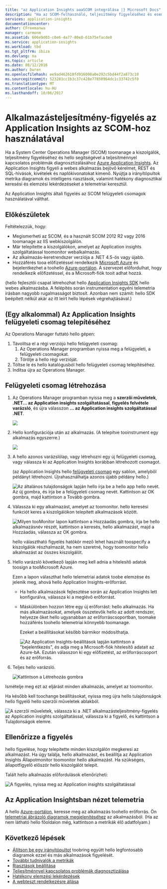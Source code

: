 ```yaml
---
title: "az Application Insights aaaSCOM integrálása |} Microsoft Docs"
description: "Ha az SCOM-felhasználó, teljesítmény figyeléséhez és eseményadatokat az Application insights szolgáltatással. Átfogó irányítópultok, intelligens riasztások, hatékony diagnosztikai eszközöket és elemzési lekérdezések."
services: application-insights
documentationcenter: 
author: CFreemanwa
manager: carmonm
ms.assetid: 606e9d03-c0e6-4a77-80e8-61b75efacde0
ms.service: application-insights
ms.workload: tbd
ms.tgt_pltfrm: ibiza
ms.devlang: na
ms.topic: article
ms.date: 08/12/2016
ms.author: bwren
ms.openlocfilehash: ee9ad462610fd916098a0e292c5bd44f2a873c10
ms.sourcegitcommit: 523283cc1b3c37c428e77850964dc1c33742c5f0
ms.translationtype: MT
ms.contentlocale: hu-HU
ms.lasthandoff: 10/06/2017
---
```

# <a name="application-performance-monitoring-using-application-insights-for-scom"></a>Alkalmazásteljesítmény-figyelés az Application Insights az SCOM-hoz használatával
Ha a System Center Operations Manager (SCOM) toomanage a kiszolgálók, teljesítmény figyeléséhez és hello segítségével a teljesítménnyel kapcsolatos problémák diagnosztizálásához [Azure Application Insights](app-insights-asp-net.md). Az Application Insights figyeli a webes alkalmazás bejövő kérelmet, REST és SQL-hívások, kivételek és naplókivonatokat kimenő. Nyújtja a irányítópultok metrika diagramok és intelligens riasztások, valamint hatékony diagnosztikai keresési és elemzési lekérdezéseket a telemetriai keresztül. 

Az Application Insights általi figyelés az SCOM felügyeleti csomagok használatával válthat.

## <a name="before-you-start"></a>Előkészületek
Feltételezzük, hogy:

* Megismerheti az SCOM, és a használt SCOM 2012 R2 vagy 2016 toomanage az IIS webkiszolgálón.
* Már telepítette a kiszolgálókon, amelyet az Application insights szolgáltatással toomonitor webalkalmazás.
* Az alkalmazás-keretrendszer verziója a .NET 4.5-ös vagy újabb.
* Hozzáférés tooa előfizetéssel rendelkezik [Microsoft Azure](https://azure.com) és bejelentkezhet a toohello [Azure-portálon](https://portal.azure.com). A szervezet előfordulhat, hogy rendelkezik előfizetéssel, és a Microsoft-fiók tooit adhat hozzá.

(hello fejlesztői csapat létrehozhat hello [Application Insights SDK](app-insights-asp-net.md) hello webes alkalmazásba. A felépítés során instrumentation egyéni telemetria írásban nagyobb rugalmasságot biztosít. Azonban nem számít: hello SDK beépített nélkül akár az itt leírt hello lépések végrehajtásával.)

## <a name="one-time-install-application-insights-management-pack"></a>(Egy alkalommal) Az Application Insights felügyeleti csomag telepítéséhez
Az Operations Manager futtató hello gépen:

1. Távolítsa el a régi verziójú hello felügyeleti csomag:
   1. Az Operations Manager programban nyissa meg a felügyeleti, a felügyeleti csomagokat. 
   2. Törölje a hello régi verzióját.
2. Töltse le és hello katalógusból hello felügyeleti csomag telepítéséhez.
3. Indítsa újra az Operations Manager.

## <a name="create-a-management-pack"></a>Felügyeleti csomag létrehozása
1. Az Operations Manager programban nyissa meg a **szerzői műveletek**, **.NET... az Application insights szolgáltatással**, **figyelés felvétele varázsló**, és újra válasszon **... az Application insights szolgáltatással .NET**.
   
    ![](./media/app-insights-scom/020.png)
2. Hello konfigurációja után az alkalmazás. (A telepítve tooinstrument egy alkalmazás egyszerre.)
   
    ![](./media/app-insights-scom/030.png)
3. A hello azonos varázslólap, vagy létrehozni egy új felügyeleti csomag, vagy válassza ki az Application Insights korábban létrehozott csomagot.
   
     (az Application Insights hello [felügyeleti csomag](https://technet.microsoft.com/library/cc974491.aspx) egy sablon, amelyből példányt létrehozni. Újrahasználhatja azonos újabb példány hello.)

    ![Az általános tulajdonságok lapján hello írja be a hello app hello nevét. Az új gombra, és írja be a felügyeleti csomag nevét. Kattintson az OK gombra, majd kattintson a Tovább gombra.](./media/app-insights-scom/040.png)

1. Válassza ki egy alkalmazást, amelyet az toomonitor. hello keresési funkciót keres a kiszolgálókon telepített alkalmazások között.
   
    ![Milyen tooMonitor lapon kattintson a Hozzáadás gombra, írja be hello alkalmazásnév részét, kattintson a keresés, hello alkalmazást, majd a Hozzáadás, válassza az OK gombra.](./media/app-insights-scom/050.png)
   
    hello választható figyelés hatókör mező lehet használt toospecify a kiszolgálók részhalmazát, ha nem szeretné, hogy toomonitor hello alkalmazást az összes kiszolgálót.
2. Hello varázsló következő lapján meg kell adnia a hitelesítő adatok toosign a tooMicrosoft Azure.
   
    Ezen a lapon választhat hello telemetriai adatok toobe elemzése és jelenik meg, ahová hello Application Insights-erőforrást. 
   
   * Ha hello alkalmazások fejlesztése során az Application Insights lett konfigurálva, válassza ki a meglévő erőforrást.
   * Máskülönben hozzon létre egy új erőforrást: hello alkalmazás. Ha más alkalmazásokat, amelyek összetevők hello az adott rendszer, helyezze őket hello ugyanabban az erőforráscsoportban, toomake hozzáférés toohello telemetriai könnyebb toomanage.
     
     Ezeket a beállításokat később bármikor módosíthatja.
     
     ![Az Application Insights-beállítások lapján kattintson a "bejelentkezés", és adja meg a Microsoft-fiók hitelesítő adatait az Azure-bA. Ezután válasszon ki egy előfizetést, az erőforráscsoport és az erőforrás.](./media/app-insights-scom/060.png)
3. Teljes hello varázsló.
   
    ![Kattintson a Létrehozás gombra](./media/app-insights-scom/070.png)

Ismételje meg ezt az eljárást minden alkalmazás, amelyet az toomonitor.

Ha később kell toochange beállításokat, nyissa meg újra hello tulajdonságok hello figyelő hello szerzői műveletek ablakból.

![A szerzői műveletek, válassza ki a .NET alkalmazásteljesítmény-figyelés az Application insights szolgáltatással, válassza ki a figyelő, és kattintson a Tulajdonságok elemre.](./media/app-insights-scom/080.png)

## <a name="verify-monitoring"></a>Ellenőrizze a figyelés
hello figyelése, hogy telepítette minden kiszolgálón megkeresi az alkalmazást. Ha úgy találja, hello alkalmazást, és beállítja az Application Insights Állapotmonitor toomonitor hello alkalmazást. Ha szükséges, állapotfigyelő először hello kiszolgálót telepít.

Talált hello alkalmazás előfordulások ellenőrizheti:

![A figyelés, nyissa meg az Application insights szolgáltatással](./media/app-insights-scom/100.png)

## <a name="view-telemetry-in-application-insights"></a>Az Application Insightsban nézet telemetria
A hello [Azure-portálon](https://portal.azure.com), keresse meg az alkalmazás toohello erőforrás. Ön [telemetriai ábrázoló diagramok megjelenítéséhez](app-insights-dashboards.md) az alkalmazásból. (Ha az nem látható hello főoldalon még, kattintson a metrikák élő adatfolyam.)

## <a name="next-steps"></a>Következő lépések
* [Állítson be egy irányítópultot](app-insights-dashboards.md) toobring együtt hello legfontosabb diagramok ezzel és más alkalmazások figyelését.
* [További tudnivalók a metrikák](app-insights-metrics-explorer.md)
* [Riasztások beállítása](app-insights-alerts.md)
* [Teljesítménnyel kapcsolatos problémák diagnosztizálása](app-insights-detect-triage-diagnose.md)
* [Hatékony elemzési lekérdezések](app-insights-analytics.md)
* [A webteszt rendelkezésre állása](app-insights-monitor-web-app-availability.md)

